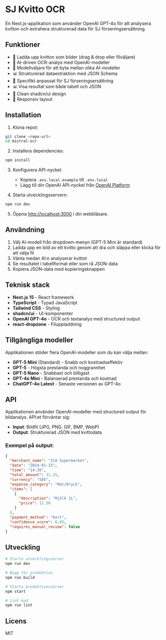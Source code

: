 # SJ Kvitto OCR

En Next.js-applikation som använder OpenAI GPT-4o för att analysera kvitton och extrahera strukturerad data för SJ förseningsersättning.

## Funktioner

- 📸 Ladda upp kvitton som bilder (drag & drop eller filväljare)
- 🤖 AI-driven OCR-analys med OpenAI-modeller
- 🔄 Modellväljare för att byta mellan olika AI-modeller
- 📊 Strukturerad dataextraktion med JSON Schema
- 🎯 Specifikt anpassat för SJ förseningsersättning
- 📊 Visa resultat som både tabell och JSON
- 🎨 Clean shadcn/ui design
- 📱 Responsiv layout

## Installation

1. Klona repot:
```bash
git clone <repo-url>
cd mistral-ocr
```

2. Installera dependencies:
```bash
npm install
```

3. Konfigurera API-nyckel:
   - Kopiera `.env.local.example` till `.env.local`
   - Lägg till din OpenAI API-nyckel från [OpenAI Platform](https://platform.openai.com/api-keys)

4. Starta utvecklingsservern:
```bash
npm run dev
```

5. Öppna [http://localhost:3000](http://localhost:3000) i din webbläsare.

## Användning

1. Välj AI-modell från dropdown-menyn (GPT-5 Mini är standard)
2. Ladda upp en bild av ett kvitto genom att dra och släppa eller klicka för att välja fil
3. Vänta medan AI:n analyserar kvittot
4. Se resultatet i tabellformat eller som rå JSON-data
5. Kopiera JSON-data med kopieringsknappen

## Teknisk stack

- **Next.js 15** - React framework
- **TypeScript** - Typad JavaScript
- **Tailwind CSS** - Styling
- **shadcn/ui** - UI-komponenter
- **OpenAI GPT-4o** - OCR och textanalys med structured output
- **react-dropzone** - Filuppladdning

## Tillgängliga modeller

Applikationen stöder flera OpenAI-modeller som du kan välja mellan:

- **GPT-5 Mini** (Standard) - Snabb och kostnadseffektiv
- **GPT-5** - Högsta prestanda och noggrannhet  
- **GPT-5 Nano** - Snabbast och billigast
- **GPT-4o Mini** - Balanserad prestanda och kostnad
- **ChatGPT-4o Latest** - Senaste versionen av GPT-4o

## API

Applikationen använder OpenAI-modeller med structured output för bildanalys. API:et förväntar sig:

- **Input**: Bildfil (JPG, PNG, GIF, BMP, WebP)
- **Output**: Strukturerad JSON med kvittodata

### Exempel på output:
```json
{
  "merchant_name": "ICA Supermarket",
  "date": "2024-01-15",
  "time": "14:30",
  "total_amount": 31.25,
  "currency": "SEK",
  "expense_category": "Mat/Dryck",
  "items": [
    {
      "description": "Mjölk 1L",
      "price": 12.50
    }
  ],
  "payment_method": "Kort",
  "confidence_score": 0.95,
  "requires_manual_review": false
}
```

## Utveckling

```bash
# Starta utvecklingsserver
npm run dev

# Bygg för produktion
npm run build

# Starta produktionsserver
npm start

# Lint kod
npm run lint
```

## Licens

MIT